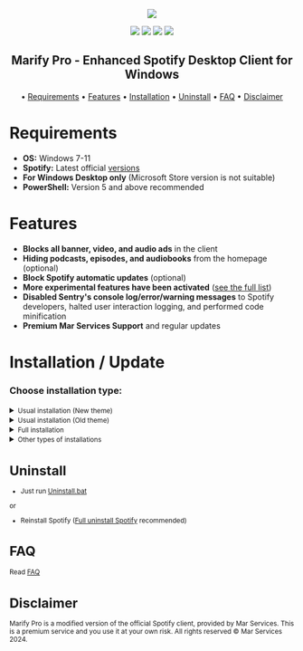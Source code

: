 <p align="center">
  <a href="https://github.com/omaralhami/Marify"><img src="https://omaralhami.github.io/images/logos/logo.png" /></a>
</p>

<p align="center">
      <a href="https://t.me/marify_support"><img src="https://omaralhami.github.io/images/shields/Marify_Channel.svg"></a>
        <a href="https://t.me/MarifyCommunity"><img src="https://omaralhami.github.io/images/shields/Marify_Community.svg"></a>
        <a href="https://github.com/omaralhami/Marify-Bash"><img src="https://omaralhami.github.io/images/shields/Marify_for_Mac&Linux.svg"></a>
        <a href="https://telegra.ph/Marify-FAQ-09-19"><img src="https://omaralhami.github.io/images/shields/faq.svg"></a>
        </p>
         <h2> <div align="center"><b> Marify Pro - Enhanced Spotify Desktop Client for Windows </b></div> </h2>

<p align="center"> •
  <a href="#requirements">Requirements</a> •
  <a href="#features">Features</a> •
  <a href="#installation--update">Installation</a> •
  <a href="#uninstall">Uninstall</a> •
  <a href="#faq">FAQ</a> •
  <a href="#disclaimer">Disclaimer</a>
</p>

<h1 id="requirements">Requirements</h1>

- **OS:** Windows 7-11
- **Spotify:** Latest official [versions](https://loadspot.pages.dev)
- **For Windows Desktop only** (Microsoft Store version is not suitable)
- **PowerShell:** Version 5 and above recommended

<h1 id="features">Features</h1>

- **Blocks all banner, video, and audio ads** in the client
- **Hiding podcasts, episodes, and audiobooks** from the homepage (optional)
- **Block Spotify automatic updates** (optional)
- **More experimental features have been activated** ([see the full list](https://github.com/Mar-Services/Marify/discussions/50))
- **Disabled Sentry's console log/error/warning messages** to Spotify developers, halted user interaction logging, and performed code minification
- **Premium Mar Services Support** and regular updates

<h1 id="installation--update">Installation / Update</h1>
<h3>Choose installation type:</h3>
<details>
<summary><small>Usual installation (New theme)</small></summary><p>
  
  #### During installation, you need to confirm some actions, also contains:
  
  - New theme activated (new right and left sidebar, some cover change)
  - All [experimental features](https://github.com/Mar-Services/Marify/discussions/50) included

  <h4> </h4>
  
#### Just download and run [Install.bat](https://raw.githubusercontent.com/omaralhami/Marify/main/Install_New_theme.bat)

or

#### Run The following command in PowerShell:

```ps1
iex "& { $(iwr -useb 'https://raw.githubusercontent.com/omaralhami/Marify/main/run.ps1') } -new_theme"
```

#### mirror

```ps1
iex "& { $(iwr -useb 'https://omaralhami.github.io/run.ps1') } -m -new_theme"
```

</details>
  

<details>
<summary><small>Usual installation (Old theme)</small></summary><p>
  
  #### During installation, you need to confirm some actions, also contains:
  - Forced installation of version 1.2.13 (since the old theme was removed in subsequent versions)
  - Old theme activated
  - Automatic blocking of Spotify updates
  - All [experimental features](https://github.com/Mar-Services/Marify/discussions/50) included

  <h4> </h4>
  
#### Just download and run [Install.bat](https://raw.githubusercontent.com/omaralhami/Marify/main/Install_Old_theme.bat)

or

#### Run The following command in PowerShell:

```ps1
iex "& { $(iwr -useb 'https://raw.githubusercontent.com/omaralhami/Marify/main/run.ps1') } -v 1.2.13.661.ga588f749-4064 -confirm_spoti_recomended_over -block_update_on"
```

#### mirror

```ps1
iex "& { $(iwr -useb 'https://omaralhami.github.io/run.ps1') } -m -v 1.2.13.661.ga588f749-4064 -confirm_spoti_recomended_over -block_update_on"
```

</details>
 
<details>
<summary><small>Full installation</small></summary><p>
  
  <h4>Full installation without confirmation, what does it do?</h4> 
  
  - New theme activated (new right and left sidebar, some cover change)
  - Hiding podcasts/episodes/audiobooks from the homepage
  - Activated [static theme](https://github.com/Mar-Services/Marify/discussions/50#discussioncomment-4096066) <kbd>spotify</kbd> for lyrics
  - Hiding [ad-like sections](https://github.com/Mar-Services/Marify/discussions/50#discussioncomment-4478943)
  - All [experimental features](https://github.com/Mar-Services/Marify/discussions/50) included
  - Removal of Spotify MS if it was found 
  - Installation of the recommended version of Spotify (if another client has already been found, it will be installed over) 
  - Blocking of Spotify updates
  - After the installation is completed, the client will autorun.
  
<h4> </h4>

#### Just download and run [Install_Auto.bat](https://raw.githubusercontent.com/omaralhami/Marify/main/scripts/Install_Auto.bat)

or

#### Run The following command in PowerShell:

```ps1
iex "& { $(iwr -useb 'https://raw.githubusercontent.com/omaralhami/Marify/main/run.ps1') } -confirm_uninstall_ms_spoti -confirm_spoti_recomended_over -podcasts_off -block_update_on -start_spoti -new_theme -adsections_off -lyrics_stat spotify"
```

#### mirror

```ps1
iex "& { $(iwr -useb 'https://omaralhami.github.io/run.ps1') } -m -confirm_uninstall_ms_spoti -confirm_spoti_recomended_over -podcasts_off -block_update_on -start_spoti -new_theme -adsections_off -lyrics_stat spotify"
```

</details>

<details>
<summary><small>Other types of installations</summary><p>

<details>
<summary><small>Installation for premium</small></summary><p>
  
  #### Usual installation only without ad blocking, for those who have a premium account, also contains:
  
  - New theme activated (new right and left sidebar, some cover change)
  - Disabled only audio ads in podcasts
  - All [experimental features](https://github.com/Mar-Services/Marify/discussions/50) included

  <h4> </h4>
  
#### Just download and run [Install_Prem.bat](https://raw.githubusercontent.com/omaralhami/Marify/main/scripts/Install_Prem.bat)

or

#### Run The following command in PowerShell:

```ps1
iex "& { $(iwr -useb 'https://raw.githubusercontent.com/omaralhami/Marify/main/run.ps1') } -premium -new_theme"
```

#### mirror

```ps1
iex "& { $(iwr -useb 'https://omaralhami.github.io/run.ps1') } -m -premium -new_theme"
```

</details>

<details>
<summary><small>Installing with parameters</small></summary><p>

You can specify various parameters for a more flexible installation, more [details here](https://github.com/Mar-Services/Marify/discussions/60)

</details>

</details>

<h1 id="uninstall">Uninstall</h1>

- Just run [Uninstall.bat](https://raw.githubusercontent.com/omaralhami/Marify/main/Uninstall.bat)

or

- Reinstall Spotify ([Full uninstall Spotify](https://github.com/amd64fox/Uninstall-Spotify) recommended)

<h1 id="faq">FAQ</h1>

 Read [FAQ](https://telegra.ph/Marify-FAQ-09-19)

<h1 id="disclaimer">Disclaimer</h1>

 Marify Pro is a modified version of the official Spotify client, provided by Mar Services. This is a premium service and you use it at your own risk. All rights reserved © Mar Services 2024.
